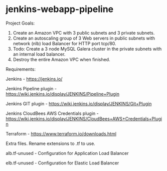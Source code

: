 # jenkins-webapp-pipeline

Project Goals:

1) Create an Amazon VPC with 3 public subnets and 3 private subnets. 
2) Create an autoscaling group of 3 Web servers in public subnets with network (nlb) load Balancer for HTTP port tcp/80.
3) Todo: Create a 3 node MySQL Galera cluster in the private subnets with an internal load balancer.
4) Destroy the entire Amazon VPC when finished.

Requirements:

Jenkins - https://jenkins.io/

Jenkins Pipeline plugin - https://wiki.jenkins.io/display/JENKINS/Pipeline+Plugin

Jenkins GIT plugin - https://wiki.jenkins.io/display/JENKINS/Git+Plugin

Jenkins CloudBees AWS Credentials plugin - https://wiki.jenkins.io/display/JENKINS/CloudBees+AWS+Credentials+Plugin

Terraform - https://www.terraform.io/downloads.html

Extra files. Rename extensions to .tf to use.

alb.tf-unused - Configuration for Application Load Balancer

elb.tf-unused - Configuration for Elastic Load Balancer
